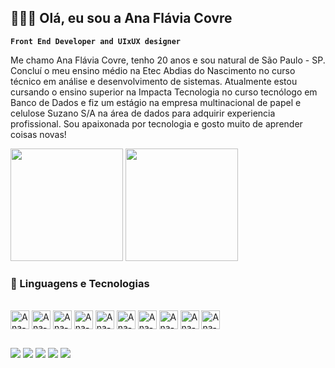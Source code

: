 ## 👩🏻‍💻 Olá, eu sou a Ana Flávia Covre 

**`Front End Developer and UIxUX designer`**<br>

Me chamo Ana Flávia Covre, tenho 20 anos e sou natural de São Paulo - SP.
Concluí o meu ensino médio na Etec Abdias do Nascimento no curso técnico
em análise e desenvolvimento de sistemas. Atualmente estou cursando o ensino
superior na Impacta Tecnologia no curso tecnólogo em Banco de Dados e fiz um
estágio na empresa multinacional de papel e celulose Suzano S/A na área de
dados para adquirir experiencia profissional.
Sou apaixonada por tecnologia e gosto muito de aprender coisas novas!

<div>
    <img height="180em" src="https://github-readme-stats.vercel.app/api?username=anaflaviacv&show_icons=true&theme=radical"/>
    <img height="180em" src="https://github-readme-stats.vercel.app/api/top-langs/?username=anaflaviacv&layout=compact&theme=radical"/>
</div>

 ### 🤖 Linguagens e Tecnologias 
<div style="display: inline_block"><br>
     
  <img align="center" alt="Ana-python" height="30" whidth="40" src="https://cdn.jsdelivr.net/gh/devicons/devicon/icons/python/python-original.svg" />
  <img align="center" alt="Ana-jupiter" height="30" whidth="40" src="https://cdn.jsdelivr.net/gh/devicons/devicon/icons/jupyter/jupyter-original-wordmark.svg" />
  <img align="center" alt="Ana-mysql" height="30" whidth="40" src="https://cdn.jsdelivr.net/gh/devicons/devicon/icons/mysql/mysql-original-wordmark.svg" />
  <img align="center" alt="Ana-vscode" height="30" whidth="40"  src="https://cdn.jsdelivr.net/gh/devicons/devicon/icons/vscode/vscode-original.svg" /> 
  <img align="center" alt="Ana-javascript" height="30" whidth="40"  src="https://cdn.jsdelivr.net/gh/devicons/devicon@latest/icons/javascript/javascript-original.svg"/>
  <img align="center" alt="Ana-html" height="30" whidth="40"  src="https://cdn.jsdelivr.net/gh/devicons/devicon@latest/icons/html5/html5-original-wordmark.svg"/>
  <img align="center" alt="Ana-css" height="30" whidth="40"  src="https://cdn.jsdelivr.net/gh/devicons/devicon@latest/icons/css3/css3-original-wordmark.svg" />
  <img align="center" alt="Ana-react" height="30" whidth="40"  src="https://cdn.jsdelivr.net/gh/devicons/devicon@latest/icons/react/react-original-wordmark.svg"/>
  <img align="center" alt="Ana-Angular" height="30" whidth="40"  src="https://cdn.jsdelivr.net/gh/devicons/devicon@latest/icons/angular/angular-original.svg" />
  <img align="center" alt="Ana-Angular" height="30" whidth="40"  src="https://cdn.jsdelivr.net/gh/devicons/devicon@latest/icons/typescript/typescript-original.svg" />

</div>  

   
##

<div>
 
  <a href="https://www.instagram.com/anafviaaa/" target="_blank"><img src="https://img.shields.io/badge/Instagram-E4405F?style=for-the-badge&logo=instagram&logoColor=white" target="_blank"></a>
  <a href="https://www.linkedin.com/in/ana-flavia-covre/" target="_blank"><img src="https://img.shields.io/badge/LinkedIn-0077B5?style=for-the-badge&logo=linkedin&logoColor=white" target="_blank"></a>
 <a href="https://github.com/anaflaviacv" target="_blank"><img src="https://img.shields.io/badge/GitHub-100000?style=for-the-badge&logo=github&logoColor=white" target="_blank"></a>
 <a href="anaflaviacovre@gmail.com" target="_blank"><img src="https://img.shields.io/badge/Gmail-D14836?style=for-the-badge&logo=gmail&logoColor=white" target="_blank"></a>
 <a href="https://discord.com/channels/@me" target="_blank"><img src="https://img.shields.io/badge/Discord-7289DA?style=for-the-badge&logo=discord&logoColor=white" target="_blank"></a>
</div>

##

